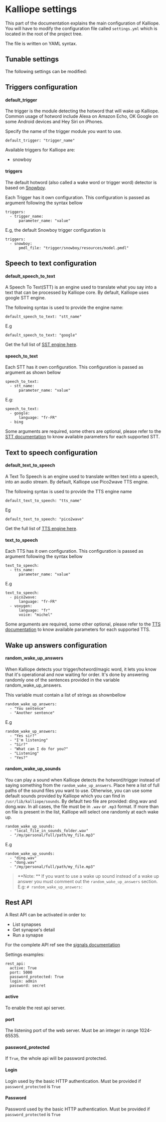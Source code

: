 # Kalliope settings

This part of the documentation explains the main configuration of Kalliope.
You will have to modify the configuration file called `settings.yml` which is located in the root of the project tree.

The file is written on YAML syntax.

## Tunable settings

The following settings can be modified:

## Triggers configuration

#### default_trigger

The trigger is the module detecting the hotword that will wake up Kalliope.
Common usage of hotword include Alexa on Amazon Echo, OK Google on some Android devices and Hey Siri on iPhones.

Specify the name of the trigger module you want to use.
```
default_trigger: "trigger_name"
```

Available triggers for Kalliope are:
- snowboy

#### triggers
The default hotword (also called a wake word or trigger word) detector is based on [Snowboy](https://snowboy.kitt.ai/).

Each Trigger has it own configuration. This configuration is passed as argument following the syntax bellow
```
triggers:
  - trigger_name:
      parameter_name: "value"
```

E.g, the default Snowboy trigger configuration is
```
triggers:
  - snowboy:
      pmdl_file: "trigger/snowboy/resources/model.pmdl"
```

## Speech to text configuration

#### default_speech_to_text

A Speech To Text(STT) is an engine used to translate what you say into a text that can be processed by Kalliope core.
By default, Kalliope uses google STT engine.

The following syntax is used to provide the engine name:
```
default_speech_to_text: "stt_name"
```

E.g
```
default_speech_to_text: "google"
```

Get the full list of [SST engine here](stt.md).

#### speech_to_text
Each STT has it own configuration. This configuration is passed as argument as shown bellow
```
speech_to_text:
  - stt_name:
      parameter_name: "value"
```

E.g:
```
speech_to_text:
  - google:
      language: "fr-FR"
  - bing
```

Some arguments are required, some others are optional, please refer to the [STT documentation](stt.md) to know available parameters for each supported STT.

## Text to speech configuration

#### default_text_to_speech
A Text To Speech is an engine used to translate written text into a speech, into an audio stream.
By default, Kalliope use Pico2wave TTS engine.

The following syntax is used to provide the TTS engine name
```
default_text_to_speech: "tts_name"
```

Eg
```
default_text_to_speech: "pico2wave"
```

Get the full list of [TTS engine here](tts.md).

#### text_to_speech
Each TTS has it own configuration. This configuration is passed as argument following the syntax bellow
```
text_to_speech:
  - tts_name:
      parameter_name: "value"
```

E.g
```
text_to_speech:
  - pico2wave:
      language: "fr-FR"
  - voxygen:
      language: "fr"
      voice: "michel"
```

Some arguments are required, some other optional, please refer to the [TTS documentation](tts.md) to know available parameters for each supported TTS.

## Wake up answers configuration

#### random_wake_up_answers
When Kalliope detects your trigger/hotword/magic word, it lets you know that it's operational and now waiting for order. It's done by answering randomly
one of the sentences provided in the variable random_wake_up_answers.

This variable must contain a list of strings as shownbellow
```
random_wake_up_answers:
  - "You sentence"
  - "Another sentence"
```

E.g
```
random_wake_up_answers:
  - "Yes sir?"
  - "I'm listening"
  - "Sir?"
  - "What can I do for you?"
  - "Listening"
  - "Yes?"
```

#### random_wake_up_sounds
You can play a sound when Kalliope detects the hotword/trigger instead of saying something from
the `random_wake_up_answers`.
Place here a list of full paths of the sound files you want to use. Otherwise, you can use some default sounds provided by Kalliope which you can find in `/usr/lib/kalliope/sounds`.
By default two file are provided: ding.wav and dong.wav. In all cases, the file must be in `.wav` or `.mp3` format. If more than on file is present in the list,
Kalliope will select one randomly at each wake up.

```
random_wake_up_sounds:
  - "local_file_in_sounds_folder.wav"
  - "/my/personal/full/path/my_file.mp3"
```

E.g
```
random_wake_up_sounds:
  - "ding.wav"
  - "dong.wav"
  - "/my/personal/full/path/my_file.mp3"
```

>**Note: ** If you want to use a wake up sound instead of a wake up answer you must comment out the `random_wake_up_answers` section.
E.g: `# random_wake_up_answers:`


## Rest API

A Rest API can be activated in order to:
- List synapses
- Get synapse's detail
- Run a synapse

For the complete API ref see the [signals documentation](signals.md)

Settings examples:
```
rest_api:
  active: True
  port: 5000
  password_protected: True
  login: admin
  password: secret
```

#### active
To enable the rest api server.

#### port
The listening port of the web server. Must be an integer in range 1024-65535.

#### password_protected
If `True`, the whole api will be password protected.

#### Login
Login used by the basic HTTP authentication. Must be provided if `password_protected` is `True`

#### Password
Password used by the basic HTTP authentication. Must be provided if `password_protected` is `True`
